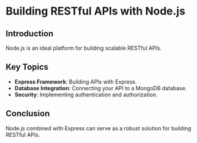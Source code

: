 # Building RESTful APIs with Node.js

## Introduction
Node.js is an ideal platform for building scalable RESTful APIs.

## Key Topics
- **Express Framework**: Building APIs with Express.
- **Database Integration**: Connecting your API to a MongoDB database.
- **Security**: Implementing authentication and authorization.

## Conclusion
Node.js combined with Express can serve as a robust solution for building RESTful APIs.
